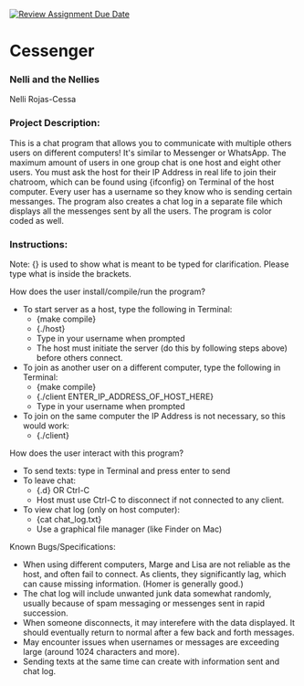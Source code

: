 [![Review Assignment Due Date](https://classroom.github.com/assets/deadline-readme-button-24ddc0f5d75046c5622901739e7c5dd533143b0c8e959d652212380cedb1ea36.svg)](https://classroom.github.com/a/SQs7pKlr)
# Cessenger

### Nelli and the Nellies

Nelli Rojas-Cessa
       
### Project Description:

This is a chat program that allows you to communicate with multiple others users on different computers! It's similar to Messenger or WhatsApp. The maximum amount of users in one group chat is one host and eight other users. You must ask the host for their IP Address in real life to join their chatroom, which can be found using {ifconfig} on Terminal of the host computer. Every user has a username so they know who is sending certain messanges. The program also creates a chat log in a separate file which displays all the messenges sent by all the users. The program is color coded as well.
  
### Instructions:
Note: {} is used to show what is meant to be typed for clarification. Please type what is inside the brackets.

How does the user install/compile/run the program?
- To start server as a host, type the following in Terminal:
  - {make compile}
  - {./host}
  - Type in your username when prompted
  - The host must initiate the server (do this by following steps above) before others connect.
- To join as another user on a different computer, type the following in Terminal:
  - {make compile}
  - {./client ENTER_IP_ADDRESS_OF_HOST_HERE}
  - Type in your username when prompted
- To join on the same computer the IP Address is not necessary, so this would work:
  - {./client}
  
How does the user interact with this program?
- To send texts: type in Terminal and press enter to send
- To leave chat:
  - {.d} OR Ctrl-C
  - Host must use Ctrl-C to disconnect if not connected to any client.
- To view chat log (only on host computer):
  - {cat chat_log.txt}
  - Use a graphical file manager (like Finder on Mac) 
  
Known Bugs/Specifications:
- When using different computers, Marge and Lisa are not reliable as the host, and often fail to connect. As clients, they significantly lag, which can cause missing information. (Homer is generally good.)
- The chat log will include unwanted junk data somewhat randomly, usually because of spam messaging or messenges sent in rapid succession.
- When someone disconnects, it may interefere with the data displayed. It should eventually return to normal after a few back and forth messages.
- May encounter issues when usernames or messages are exceeding large (around 1024 characters and more).
- Sending texts at the same time can create with information sent and chat log.
